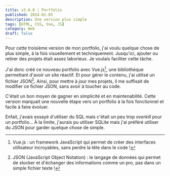 ```yaml
---
title: v3.0.0 | Portfolio
published: 2024-01-05
description: Une version plus simple
tags: [HTML, CSS, Vue, JS]
category: Web
draft: false
---
```


<!-- # Portfolio v2 -->

Pour cette troisième version de mon portfolio, j'ai voulu quelque chose de plus simple, à la fois visuellement et techniquement. Jusqu'ici, ajouter ou retirer des projets était assez laborieux. Je voulais faciliter cette tâche.

J'ai donc créé ce nouveau portfolio avec Vue.js[^1], une bibliothèque permettant d'avoir un site réactif. Et pour gérer le contenu, j'ai utilisé un fichier JSON[^2]. Ainsi, pour mettre à jour mes projets, il me suffisait de modifier ce fichier JSON, sans avoir à toucher au code.

C'était un bon moyen de gagner en simplicité et en maintenabilité. Cette version marquait une nouvelle étape vers un portfolio à la fois fonctionnel et facile à faire évoluer.

Enfait, j'avais essayé d'utiliser du SQL mais c'était un peu trop *overkill* pour un portfolio... À la limite, j'aurais pu utiliser SQLite mais j'ai préféré utiliser du JSON pour garder quelque chose de simple.

[^1]: Vue.js : un framework JavaScript qui permet de créer des interfaces utilisateur incroyables, sans perdre la tête dans le code !

[^2]: JSON (JavaScript Object Notation) : le langage de données qui permet de stocker et d'échanger des informations comme un pro, pas dans un simple fichier texte !

